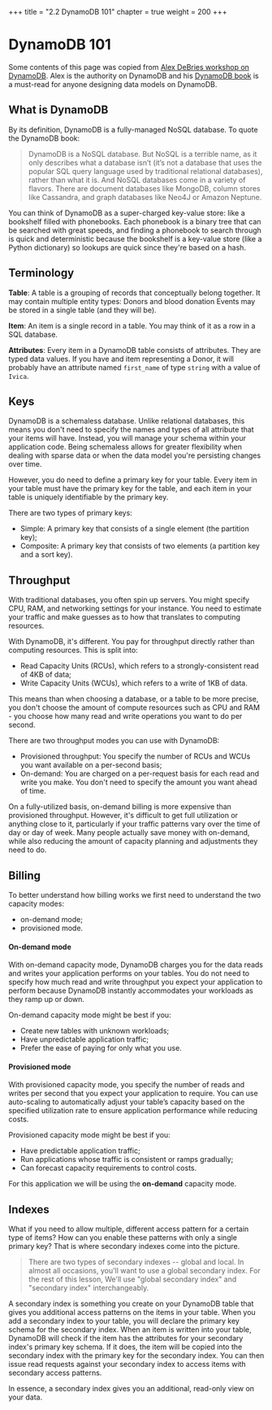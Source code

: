+++
title = "2.2 DynamoDB 101"
chapter = true
weight = 200
+++

# DynamoDB 101

Some contents of this page was copied from [Alex DeBries workshop on DynamoDB](https://github.com/alexdebrie/dynamodb-workshop).
Alex is the authority on DynamoDB and his [DynamoDB book](https://www.dynamodbbook.com/) is a must-read for anyone designing
data models on DynamoDB.

## What is DynamoDB

By its definition, DynamoDB is a fully-managed NoSQL database. To quote the DynamoDB book:

> DynamoDB is a NoSQL database. But NoSQL is a terrible name, as
it only describes what a database isn’t (it’s not a database that uses
the popular SQL query language used by traditional relational
databases), rather than what it is. And NoSQL databases come in a
variety of flavors. There are document databases like MongoDB,
column stores like Cassandra, and graph databases like Neo4J or
Amazon Neptune.

You can think of DynamoDB as a super-charged key-value store: like a bookshelf filled with phonebooks. Each phonebook is a 
binary tree that can be searched with great speeds, and finding a phonebook to search through is quick and deterministic
because the bookshelf is a key-value store (like a Python dictionary) so lookups are quick since they're based on a hash.

## Terminology

**Table**: A table is a grouping of records that conceptually belong together. It may contain multiple entity types:
Donors and blood donation Events may be stored in a single table (and they will be).

**Item**: An item is a single record in a table. You may think of it as a row in a SQL database.

**Attributes**: Every item in a DynamoDB table consists of attributes. They are typed data values. If you have and item
representing a Donor, it will probably have an attribute named `first_name` of type `string` with a value of `Ivica`.

## Keys

DynamoDB is a schemaless database. Unlike relational databases, this means you don't need to 
specify the names and types of all attribute that your items will have. Instead, you will manage your schema within your
application code. Being schemaless allows for greater flexibility when dealing with sparse data or when the data model 
you're persisting changes over time.

However, you do need to define a primary key for your table. Every item in your table must have the primary key for the 
table, and each item in your table is uniquely identifiable by the primary key.

There are two types of primary keys:
- Simple: A primary key that consists of a single element (the partition key);
- Composite: A primary key that consists of two elements (a partition key and a sort key).

## Throughput

With traditional databases, you often spin up servers. You might specify CPU, RAM, and networking settings for your 
instance. You need to estimate your traffic and make guesses as to how that translates to computing resources.

With DynamoDB, it's different. You pay for throughput directly rather than computing resources. 
This is split into:

- Read Capacity Units (RCUs), which refers to a strongly-consistent read of 4KB of data;
- Write Capacity Units (WCUs), which refers to a write of 1KB of data.

This means than when choosing a database, or a table to be more precise, you don't choose the amount of compute resources
such as CPU and RAM - you choose how many read and write operations you want to do per second.

There are two throughput modes you can use with DynamoDB:
- Provisioned throughput: You specify the number of RCUs and WCUs you want available on a per-second basis;
- On-demand: You are charged on a per-request basis for each read and write you make. You don't need to specify the amount
you want ahead of time.

On a fully-utilized basis, on-demand billing is more expensive than provisioned throughput. However, it's difficult to 
get full utilization or anything close to it, particularly if your traffic patterns vary over the time of day or day of 
week. Many people actually save money with on-demand, while also reducing the amount of capacity planning and 
adjustments they need to do.

## Billing

To better understand how billing works we first need to understand the two capacity modes:
- on-demand mode;
- provisioned mode.

#### On-demand mode

With on-demand capacity mode, DynamoDB charges you for the data reads and writes your application performs on your 
tables. You do not need to specify how much read and write throughput you expect your application to perform because 
DynamoDB instantly accommodates your workloads as they ramp up or down.

On-demand capacity mode might be best if you:

- Create new tables with unknown workloads;
- Have unpredictable application traffic;
- Prefer the ease of paying for only what you use.

#### Provisioned mode

With provisioned capacity mode, you specify the number of reads and writes per second that you expect your application 
to require. You can use auto-scaling to automatically adjust your table’s capacity based on the specified utilization 
rate to ensure application performance while reducing costs.

Provisioned capacity mode might be best if you:

- Have predictable application traffic;
- Run applications whose traffic is consistent or ramps gradually;
- Can forecast capacity requirements to control costs.

For this application we will be using the **on-demand** capacity mode.

## Indexes

What if you need to allow multiple, different access pattern for a certain type of items? How can you enable these 
patterns with only a single primary key? That is where secondary indexes come into the picture.

> There are two types of secondary indexes -- global and local. In almost all occasions, you'll want to use a global 
> secondary index. For the rest of this lesson, We'll use "global secondary index" and "secondary index" interchangeably.

A secondary index is something you create on your DynamoDB table that gives you additional access patterns on the items 
in your table. When you add a secondary index to your table, you will declare the primary key schema for the secondary 
index. When an item is written into your table, DynamoDB will check if the item has the attributes for your secondary 
index's primary key schema. If it does, the item will be copied into the secondary index with the primary key for the 
secondary index. You can then issue read requests against your secondary index to access items with secondary 
access patterns.

In essence, a secondary index gives you an additional, read-only view on your data.